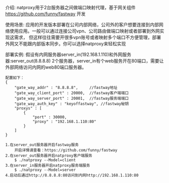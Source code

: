 介绍:
    natproxy用于2台服务器之间做端口映射代理，基于网关组件 https://github.com/funny/fastway 开发

使用场景:
    应用的开发版本部署在公司内部网络，公司外的客户想要连接到内部网络使用应用。一般可以通过连接公司vpn、公司路由做端口映射或者部署到外网实现这需求，
    但这样往往需要开很多vpn账号或者映射多个端口不方便管理，部署外网又不能跟内部版本同步。你可以选择natproxy来轻松实现

部署实例:
    假设有内网服务器server_in(192.168.1.110)和外网服务器:server_out(8.8.8.8) 2个服务器，server_in有个web服务开在80端口，需要让外部网络访问内网的web80端口服务器。

    配置如下：
    {
        "gate_way_addr" : "8.8.8.8",     //fastway地址
        "gate_way_client_port" : 20000,  //fastway客户端端口
        "gate_way_server_port" : 20001,  //fastway服务端端口
        "gate_way_auth_key" : "keyoffastway", //fastway秘钥
        "proxys" : [
            {
                "port" : 30000,
                "proxy" : "192.168.1.110:80"
            }
        ]
    }

    1.在server_out服务器开启fastway服务
        开启详情请查看：https://github.com/funny/fastway
    2.在server_out服务器开启natproxy客户端服务
        $ ./natproxy --Model=client
    3.在server_in服务器开启natproxy服务端服务
        $ ./natproxy --Model=server
    4.启动后通过http://8.8.8.8:80访问到内网http://192.168.1.110:80